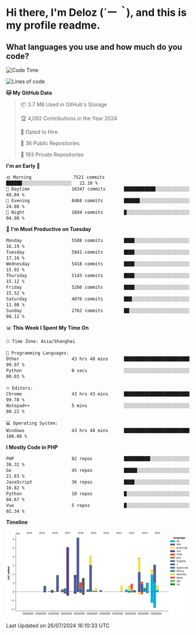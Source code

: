 # **Hi there, I'm Deloz (*´ー｀*), and this is my profile readme.**

## **What languages you use and how much do you code?**

<!--START_SECTION:waka-->
![Code Time](http://img.shields.io/badge/Code%20Time-4%2C491%20hrs%2036%20mins-blue)

![Lines of code](https://img.shields.io/badge/From%20Hello%20World%20I%27ve%20Written-40.0%20million%20lines%20of%20code-blue)

**🐱 My GitHub Data** 

> 📦 3.7 MB Used in GitHub's Storage 
 > 
> 🏆 4,092 Contributions in the Year 2024
 > 
> 💼 Opted to Hire
 > 
> 📜 36 Public Repositories 
 > 
> 🔑 193 Private Repositories 
 > 
**I'm an Early 🐤** 

```text
🌞 Morning                7521 commits        ██████░░░░░░░░░░░░░░░░░░░   22.10 % 
🌆 Daytime                16347 commits       ████████████░░░░░░░░░░░░░   48.04 % 
🌃 Evening                8468 commits        ██████░░░░░░░░░░░░░░░░░░░   24.88 % 
🌙 Night                  1694 commits        █░░░░░░░░░░░░░░░░░░░░░░░░   04.98 % 
```
📅 **I'm Most Productive on Tuesday** 

```text
Monday                   5508 commits        ████░░░░░░░░░░░░░░░░░░░░░   16.19 % 
Tuesday                  5841 commits        ████░░░░░░░░░░░░░░░░░░░░░   17.16 % 
Wednesday                5418 commits        ████░░░░░░░░░░░░░░░░░░░░░   15.92 % 
Thursday                 5145 commits        ████░░░░░░░░░░░░░░░░░░░░░   15.12 % 
Friday                   5280 commits        ████░░░░░░░░░░░░░░░░░░░░░   15.52 % 
Saturday                 4076 commits        ███░░░░░░░░░░░░░░░░░░░░░░   11.98 % 
Sunday                   2762 commits        ██░░░░░░░░░░░░░░░░░░░░░░░   08.12 % 
```


📊 **This Week I Spent My Time On** 

```text
🕑︎ Time Zone: Asia/Shanghai

💬 Programming Languages: 
Other                    43 hrs 48 mins      █████████████████████████   99.97 % 
Python                   0 secs              ░░░░░░░░░░░░░░░░░░░░░░░░░   00.03 % 

🔥 Editors: 
Chrome                   43 hrs 43 mins      █████████████████████████   99.78 % 
Notepad++                5 mins              ░░░░░░░░░░░░░░░░░░░░░░░░░   00.22 % 

💻 Operating System: 
Windows                  43 hrs 48 mins      █████████████████████████   100.00 % 
```

**I Mostly Code in PHP** 

```text
PHP                      82 repos            ██████████░░░░░░░░░░░░░░░   38.32 % 
Go                       45 repos            █████░░░░░░░░░░░░░░░░░░░░   21.03 % 
JavaScript               36 repos            ████░░░░░░░░░░░░░░░░░░░░░   16.82 % 
Python                   10 repos            █░░░░░░░░░░░░░░░░░░░░░░░░   04.67 % 
Vue                      5 repos             █░░░░░░░░░░░░░░░░░░░░░░░░   02.34 % 
```



**Timeline**

![Lines of Code chart](https://raw.githubusercontent.com/deloz/deloz/main/assets/bar_graph.png)


 Last Updated on 26/07/2024 16:10:33 UTC
<!--END_SECTION:waka-->
